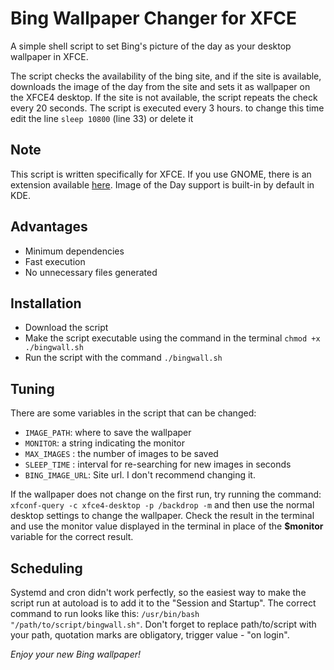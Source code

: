 
# Bing Wallpaper Changer for XFCE

A simple shell script to set Bing's picture of the day as your desktop wallpaper in XFCE.

The script checks the availability of the bing site, and if the site is available, downloads the image of the day from the site and sets it as wallpaper on the XFCE4 desktop. If the site is not available, the script repeats the check every 20 seconds. The script is executed every 3 hours. to change this time edit the line `sleep 10800` (line 33) or delete it

## Note

This script is written specifically for XFCE. If you use GNOME, there is an extension available [here](https://extensions.gnome.org/extension/1262/bing-wallpaper-changer/). Image of the Day support is built-in by default in KDE.

## Advantages

- Minimum dependencies
- Fast execution
- No unnecessary files generated

## Installation

- Download the script
- Make the script executable using the command in the terminal `chmod +x ./bingwall.sh`
- Run the script with the command `./bingwall.sh`

## Tuning

There are some variables in the script that can be changed:

- `IMAGE_PATH`: where to save the wallpaper
- `MONITOR`: a string indicating the monitor
- `MAX_IMAGES` : the number of images to be saved
- `SLEEP_TIME` : interval for re-searching for new images in seconds
- `BING_IMAGE_URL`: Site url. I don't recommend changing it.

If the wallpaper does not change on the first run, try running the command: `xfconf-query -c xfce4-desktop -p /backdrop -m` and then use the normal desktop settings to change the wallpaper. Check the result in the terminal and use the monitor value displayed in the terminal in place of the **$monitor** variable for the correct result.

## Scheduling

Systemd and cron didn't work perfectly, so the easiest way to make the script run at autoload is to add it to the "Session and Startup". The correct command to run looks like this: `/usr/bin/bash "/path/to/script/bingwall.sh"`. Don't forget to replace path/to/script with your path, quotation marks are obligatory, trigger value - "on login".

*Enjoy your new Bing wallpaper!*
